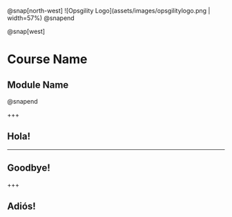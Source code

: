 @snap[north-west]
![Opsgility Logo](assets/images/opsgilitylogo.png | width=57%)
@snapend

@snap[west]
<h1>Course Name</h1>
<h2>Module Name</h2>
@snapend

+++

## Hola!

---

## Goodbye!

+++

## Adiós!
